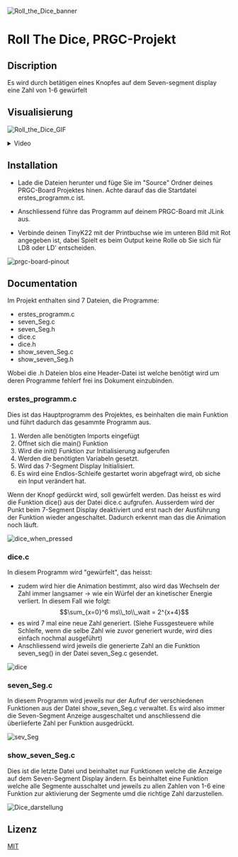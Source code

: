 ![Roll_the_Dice_banner](https://nathzenh.ch/prgc/Roll_The_Dice.png "🎲 Roll The Dice")

# Roll The Dice, PRGC-Projekt

## Discription
Es wird durch betätigen eines Knopfes auf dem Seven-segment display eine Zahl von 1-6 gewürfelt

## Visualisierung
![Roll_the_Dice_GIF](https://github.com/NathZenh/roll-the-dice/assets/46894591/07bb8a0e-74ce-453c-b156-b380280f5086)
<details>
  <summary>Video</summary>
  

https://github.com/NathZenh/roll-the-dice/assets/46894591/62857a1d-f3aa-4d4c-8a3c-752251f1ff68



</details>

## Installation
- Lade die Dateien herunter und füge Sie im "Source" Ordner deines PRGC-Board Projektes hinen. Achte darauf das die Startdatei erstes_programm.c ist.
- Anschliessend führe das Programm auf deinem PRGC-Board mit JLink aus.

- Verbinde deinen TinyK22 mit der Printbuchse wie im unteren Bild mit Rot angegeben ist, dabei Spielt es beim Output keine Rolle ob Sie sich für LD8 oder LD' entscheiden.

![prgc-board-pinout](https://github.com/NathZenh/roll-the-dice/assets/46894591/95fb5b1b-8001-4d05-b093-ee410b960084)

## Documentation
Im Projekt enthalten sind 7 Dateien, die Programme:
- erstes_programm.c
- seven_Seg.c
- seven_Seg.h
- dice.c
- dice.h
- show_seven_Seg.c
- show_seven_Seg.h

Wobei die .h Dateien blos eine Header-Datei ist welche benötigt wird um deren Programme fehlerf frei ins Dokument einzubinden.

### erstes_programm.c
Dies ist das Hauptprogramm des Projektes, es beinhalten die main Funktion und führt dadurch das gesammte Programm aus.
1. Werden alle benötigten Imports eingefügt
2. Öffnet sich die main() Funktion
3. Wird die init() Funktion zur Initialisierung aufgerufen
4. Werden die benötigten Variabeln gesetzt.
5. Wird das 7-Segment Display Initialisiert.
6. Es wird eine Endlos-Schleife gestartet worin abgefragt wird, ob siche ein Input verändert hat.

Wenn der Knopf gedürckt wird, soll gewürfelt werden. Das heisst es wird die Funktion dice() aus der Datei dice.c aufgrufen. Ausserdem wird der Punkt beim 7-Segment Display deaktiviert und erst nach der Ausführung der Funktion wieder angeschaltet. Dadurch erkennt man das die Animation noch läuft.

![dice_when_pressed](https://github.com/NathZenh/roll-the-dice/assets/46894591/7f531535-5481-4dab-9006-ae955371dc64)

### dice.c
In diesem Programm wird "gewürfelt", das heisst:
- zudem wird hier die Animation bestimmt, also wird das Wechseln der Zahl immer langsamer -> wie ein Würfel der an kinetischer Energie verliert. In diesem Fall wie folgt: $$\sum_{x=0}^6 ms\\_to\\_wait = 2^{x+4}$$
- es wird 7 mal eine neue Zahl generiert. (Siehe Fussgesteuere while Schleife, wenn die selbe Zahl wie zuvor generiert wurde, wird dies einfach nochmal ausgeführt)
- Anschliessend wird jeweils die generierte Zahl an die Funktion seven_seg() in der Datei seven_Seg.c gesendet.

![dice](https://github.com/NathZenh/roll-the-dice/assets/46894591/cba84e72-c9f1-4513-a23e-0fb098781d27)

### seven_Seg.c
In diesem Programm wird jeweils nur der Aufruf der verschiedenen Funktionen aus der Datei show_seven_Seg.c verwaltet. Es wird also immer die Seven-Segment Anzeige ausgeschaltet und anschliessend die überlieferte Zahl per Funktion ausgedrückt.

![sev_Seg](https://github.com/NathZenh/roll-the-dice/assets/46894591/1352df4f-28ee-4210-942e-a288cbba176a)

### show_seven_Seg.c
Dies ist die letzte Datei und beinhaltet nur Funktionen welche die Anzeige auf dem Seven-Segment Display ändern. Es beinhaltet eine Funktion welche alle Segmente ausschaltet und jeweils zu allen Zahlen von 1-6 eine Funktion zur aktivierung der Segmente umd die richtige Zahl darzustellen.

![Dice_darstellung](https://github.com/NathZenh/roll-the-dice/assets/46894591/88bb49f4-a025-420b-8c2e-1acceaa22670)

## Lizenz
[MIT](https://choosealicense.com/licenses/mit/)
